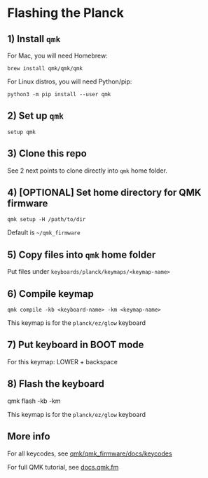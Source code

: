 # Flashing the Planck

## 1) Install `qmk`

For Mac, you will need Homebrew:

```
brew install qmk/qmk/qmk
```

For Linux distros, you will need Python/pip:

```
python3 -m pip install --user qmk
```

## 2) Set up `qmk`

```
setup qmk
```

## 3) Clone this repo

See 2 next points to clone directly into `qmk` home folder.

## 4) [OPTIONAL] Set home directory for QMK firmware

```
qmk setup -H /path/to/dir
```

Default is `~/qmk_firmware`

## 5) Copy files into `qmk` home folder

Put files under `keyboards/planck/keymaps/<keymap-name>`

## 6) Compile keymap

```
qmk compile -kb <keyboard-name> -km <keymap-name>
```

This keymap is for the `planck/ez/glow` keyboard

## 7) Put keyboard in BOOT mode

For this keymap: LOWER + backspace

## 8) Flash the keyboard

qmk flash -kb <keyboard-name> -km <keymap-name>

This keymap is for the `planck/ez/glow` keyboard

## More info

For all keycodes, see [qmk/qmk_firmware/docs/keycodes](https://github.com/qmk/qmk_firmware/blob/master/docs/keycodes.md)

For full QMK tutorial, see [docs.qmk.fm](https://github.com/qmk/qmk_firmware/blob/master/docs/keycodes.md)
